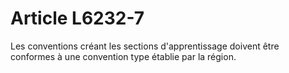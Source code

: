 # Article L6232-7

Les conventions créant les sections d'apprentissage doivent être conformes à une convention type établie par la région.